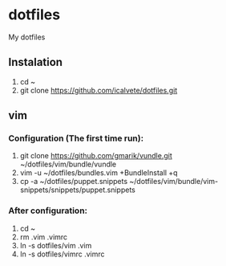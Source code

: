 # dotfiles

My dotfiles

## Instalation

1. cd ~
2. git clone https://github.com/icalvete/dotfiles.git

## vim

### Configuration (The first time run):

1. git clone https://github.com/gmarik/vundle.git ~/dotfiles/vim/bundle/vundle
2. vim -u ~/dotfiles/bundles.vim +BundleInstall +q
3. cp -a ~/dotfiles/puppet.snippets ~/dotfiles/vim/bundle/vim-snippets/snippets/puppet.snippets

### After configuration:

1. cd ~
2. rm .vim .vimrc
3. ln -s dotfiles/vim .vim
4. ln -s dotfiles/vimrc .vimrc
